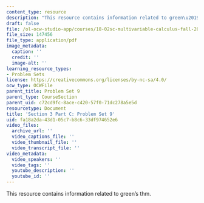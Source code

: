 ```yaml
---
content_type: resource
description: "This resource contains information related to green\u2019s thm."
draft: false
file: /ol-ocw-studio-app/courses/18-02sc-multivariable-calculus-fall-2010/fa18a2da43d105c7b8c633df974652e6_MIT18_02SC_pset9.pdf
file_size: 147456
file_type: application/pdf
image_metadata:
  caption: ''
  credit: ''
  image-alt: ''
learning_resource_types:
- Problem Sets
license: https://creativecommons.org/licenses/by-nc-sa/4.0/
ocw_type: OCWFile
parent_title: Problem Set 9
parent_type: CourseSection
parent_uid: c72cd9fc-8ace-c420-57f0-71dc278a5e5d
resourcetype: Document
title: 'Section 3 Part C: Problem Set 9'
uid: fa18a2da-43d1-05c7-b8c6-33df974652e6
video_files:
  archive_url: ''
  video_captions_file: ''
  video_thumbnail_file: ''
  video_transcript_file: ''
video_metadata:
  video_speakers: ''
  video_tags: ''
  youtube_description: ''
  youtube_id: ''
---
```

This resource contains information related to green’s thm.